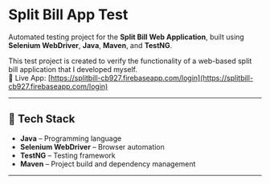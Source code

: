 # Split Bill App Test

Automated testing project for the **Split Bill Web Application**, built using **Selenium WebDriver**, **Java**, **Maven**, and **TestNG**.

This test project is created to verify the functionality of a web-based split bill application that I developed myself.  
🔗 Live App: [https://splitbill-cb927.firebaseapp.com/login](https://splitbill-cb927.firebaseapp.com/login)

---

## 🧪 Tech Stack

- **Java** – Programming language  
- **Selenium WebDriver** – Browser automation  
- **TestNG** – Testing framework  
- **Maven** – Project build and dependency management

---


